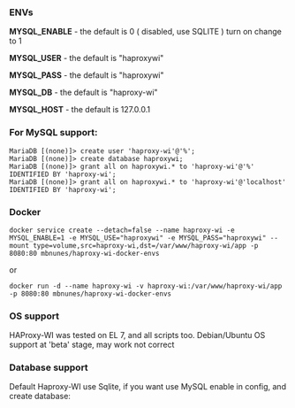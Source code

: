 ### ENVs

**MYSQL_ENABLE** - the default is 0 ( disabled, use SQLITE ) turn on change to 1 

**MYSQL_USER** - the default is "haproxywi"

**MYSQL_PASS** - the default is "haproxywi"

**MYSQL_DB** - the default is "haproxy-wi"

**MYSQL_HOST** - the default is 127.0.0.1


### For MySQL support:
```
MariaDB [(none)]> create user 'haproxy-wi'@'%';
MariaDB [(none)]> create database haproxywi;
MariaDB [(none)]> grant all on haproxywi.* to 'haproxy-wi'@'%' IDENTIFIED BY 'haproxy-wi';
MariaDB [(none)]> grant all on haproxywi.* to 'haproxy-wi'@'localhost' IDENTIFIED BY 'haproxy-wi';
```

### Docker
```
docker service create --detach=false --name haproxy-wi -e MYSQL_ENABLE=1 -e MYSQL_USE="haproxywi" -e MYSQL_PASS="haproxywi" --mount type=volume,src=haproxy-wi,dst=/var/www/haproxy-wi/app -p 8080:80 mbnunes/haproxy-wi-docker-envs
```
or
```
docker run -d --name haproxy-wi -v haproxy-wi:/var/www/haproxy-wi/app -p 8080:80 mbnunes/haproxy-wi-docker-envs
```
### OS support
HAProxy-WI was tested on EL 7, and all scripts too. Debian/Ubuntu OS support at 'beta' stage, may work not correct

### Database support

Default Haproxy-WI use Sqlite, if you want use MySQL enable in config, and create database:


